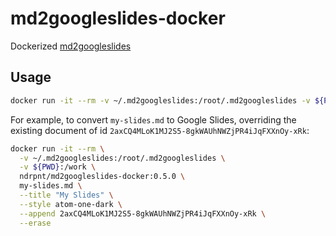 # md2googleslides-docker

Dockerized [md2googleslides](https://github.com/gsuitedevs/md2googleslides)

## Usage

``` sh
docker run -it --rm -v ~/.md2googleslides:/root/.md2googleslides -v ${PWD}:/work ndrpnt/md2googleslides-docker:0.5.0
```

For example, to convert `my-slides.md` to Google Slides, overriding the existing document of id `2axCQ4MLoK1MJ2S5-8gkWAUhNWZjPR4iJqFXXnOy-xRk`:

``` sh
docker run -it --rm \
  -v ~/.md2googleslides:/root/.md2googleslides \
  -v ${PWD}:/work \
  ndrpnt/md2googleslides-docker:0.5.0 \
  my-slides.md \
  --title "My Slides" \
  --style atom-one-dark \
  --append 2axCQ4MLoK1MJ2S5-8gkWAUhNWZjPR4iJqFXXnOy-xRk \
  --erase
```

